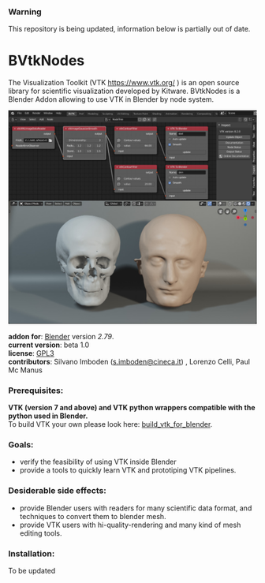 ### Warning
This repository is being updated, information below is partially out of date.

# BVtkNodes 
The Visualization Toolkit (VTK https://www.vtk.org/ ) is an open source library for scientific visualization developed by Kitware. BVtkNodes is a Blender Addon allowing to use VTK in Blender by node system.
<p align="center">
<img src="isosurfaces.jpg" width="800" >
</p>

**addon for**: [Blender](http://blender.org) version *2.79*.  
**current version**: beta 1.0   
**license**: [GPL3](http://www.gnu.org/licenses/quick-guide-gplv3.html)   
**contributors**: Silvano Imboden (s.imboden@cineca.it) , Lorenzo Celli, Paul Mc Manus

### Prerequisites: 
__VTK (version 7 and above) and VTK python wrappers compatible with the python used in Blender.__   
To build VTK your own please look here: [build_vtk_for_blender]( ./build_vtk.md ).     

### Goals:
- verify the feasibility of using VTK inside Blender
- provide a tools to quickly learn VTK and prototiping VTK pipelines.

### Desiderable side effects:
- provide Blender users with readers for many scientific data format, and techniques to convert them to blender mesh.
- provide VTK users with hi-quality-rendering and many kind of mesh editing tools.

### Installation:

To be updated

